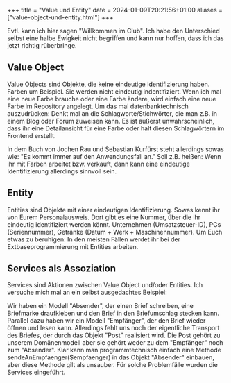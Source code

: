 +++
title = "Value und Entity"
date = 2024-01-09T20:21:56+01:00
aliases = ["value-object-und-entity.html"]
+++

Evtl. kann ich hier sagen "Willkommen im Club". Ich habe den Unterschied selbst eine halbe Ewigkeit nicht begriffen und kann nur hoffen, dass ich das jetzt richtig rüberbringe.

## Value Object

Value Objects sind Objekte, die keine eindeutige Identifizierung haben. Farben um Beispiel. Sie werden nicht eindeutig indentifiziert. Wenn ich mal eine neue Farbe brauche oder eine Farbe ändere, wird einfach eine neue Farbe im Repository angelegt. Um das mal datenbanktechnisch auszudrücken: Denkt mal an die Schlagworte/Stichwörter, die man z.B. in einem Blog oder Forum zuweisen kann. Es ist äußerst unwahrscheinlich, dass ihr eine Detailansicht für eine Farbe oder halt diesen Schlagwörtern im Frontend erstellt.

In dem Buch von Jochen Rau und Sebastian Kurfürst steht allerdings sowas wie: "Es kommt immer auf den Anwendungsfall an." Soll z.B. heißen: Wenn ihr mit Farben arbeitet bzw. verkauft, dann kann eine eindeutige Identifizierung allerdings sinnvoll sein.

## Entity

Entities sind Objekte mit einer eindeutigen Identifizierung. Sowas kennt ihr von Eurem Personalausweis. Dort gibt es eine Nummer, über die ihr eindeutig identifiziert werden könnt. Unternehmen (Umsatzsteuer-ID), PCs (Seriennummer), Getränke (Datum + Werk + Maschinennummer). Um Euch etwas zu beruhigen: In den meisten Fällen werdet ihr bei der Extbaseprogrammierung mit Entities arbeiten.

## Services als Assoziation

Services sind Aktionen zwischen Value Object und/oder Entities. Ich versuche mich mal an ein selbst ausgedachtes Beispiel:

Wir haben ein Modell "Absender", der einen Brief schreiben, eine Briefmarke draufkleben und den Brief in den Briefumschlag stecken kann. Parallel dazu haben wir ein Modell "Empfänger", der den Brief wieder öffnen und lesen kann. Allerdings fehlt uns noch der eigentliche Transport des Briefes, der durch das Objekt "Post" realisiert wird. Die Post gehört zu unserem Domänenmodell aber sie gehört weder zu dem "Empfänger" noch zum "Absender". Klar kann man programmtechnisch einfach eine Methode sendeAnEmpfaenger($empfaenger) in das Objekt "Absender" einbauen, aber diese Methode gilt als unsauber. Für solche Problemfälle wurden die Services eingeführt.
